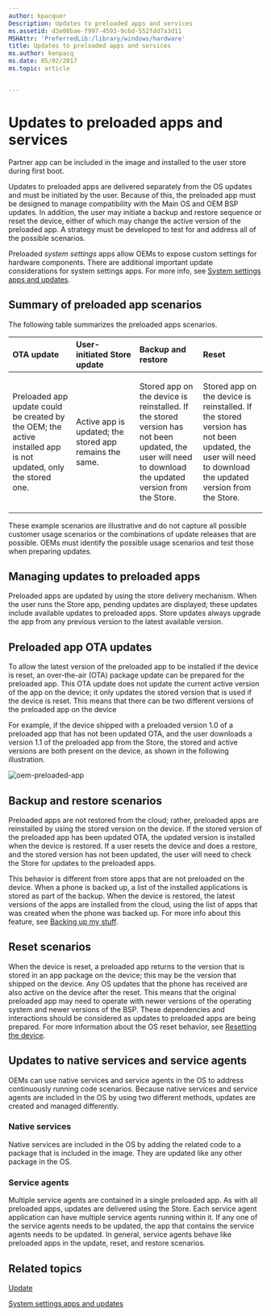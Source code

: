 ```yaml
---
author: kpacquer
Description: Updates to preloaded apps and services
ms.assetid: d3e08bae-f997-4593-9c6d-552fdd7a3d11
MSHAttr: 'PreferredLib:/library/windows/hardware'
title: Updates to preloaded apps and services
ms.author: kenpacq
ms.date: 05/02/2017
ms.topic: article


---
```


# Updates to preloaded apps and services


Partner app can be included in the image and installed to the user store during first boot.

Updates to preloaded apps are delivered separately from the OS updates and must be initiated by the user. Because of this, the preloaded app must be designed to manage compatibility with the Main OS and OEM BSP updates. In addition, the user may initiate a backup and restore sequence or reset the device, either of which may change the active version of the preloaded app. A strategy must be developed to test for and address all of the possible scenarios.

Preloaded *system settings* apps allow OEMs to expose custom settings for hardware components. There are additional important update considerations for system settings apps. For more info, see [System settings apps and updates](system-settings-apps-and-updates.md).

## <span id="Summary_of_preloaded_app_scenarios"></span><span id="summary_of_preloaded_app_scenarios"></span><span id="SUMMARY_OF_PRELOADED_APP_SCENARIOS"></span>Summary of preloaded app scenarios


The following table summarizes the preloaded apps scenarios.

<table>
<colgroup>
<col width="25%" />
<col width="25%" />
<col width="25%" />
<col width="25%" />
</colgroup>
<thead>
<tr class="header">
<th align="left">OTA update</th>
<th align="left">User-initiated Store update</th>
<th align="left">Backup and restore</th>
<th align="left">Reset</th>
</tr>
</thead>
<tbody>
<tr class="odd">
<td align="left"><p>Preloaded app update could be created by the OEM; the active installed app is not updated, only the stored one.</p></td>
<td align="left"><p>Active app is updated; the stored app remains the same.</p></td>
<td align="left"><p>Stored app on the device is reinstalled. If the stored version has not been updated, the user will need to download the updated version from the Store.</p></td>
<td align="left"><p>Stored app on the device is reinstalled. If the stored version has not been updated, the user will need to download the updated version from the Store.</p></td>
</tr>
</tbody>
</table>

 

These example scenarios are illustrative and do not capture all possible customer usage scenarios or the combinations of update releases that are possible. OEMs must identify the possible usage scenarios and test those when preparing updates.

## <span id="Managing_updates_to_preloaded_apps"></span><span id="managing_updates_to_preloaded_apps"></span><span id="MANAGING_UPDATES_TO_PRELOADED_APPS"></span>Managing updates to preloaded apps


Preloaded apps are updated by using the store delivery mechanism. When the user runs the Store app, pending updates are displayed; these updates include available updates to preloaded apps. Store updates always upgrade the app from any previous version to the latest available version.

## <span id="Preloaded_app_OTA_updates"></span><span id="preloaded_app_ota_updates"></span><span id="PRELOADED_APP_OTA_UPDATES"></span>Preloaded app OTA updates


To allow the latest version of the preloaded app to be installed if the device is reset, an over-the-air (OTA) package update can be prepared for the preloaded app. This OTA update does not update the current active version of the app on the device; it only updates the stored version that is used if the device is reset. This means that there can be two different versions of the preloaded app on the device

For example, if the device shipped with a preloaded version 1.0 of a preloaded app that has not been updated OTA, and the user downloads a version 1.1 of the preloaded app from the Store, the stored and active versions are both present on the device, as shown in the following illustration.

![oem\-preloaded\-app](images/oem-preloaded-app.png)

## <span id="Backup_and_restore_scenarios"></span><span id="backup_and_restore_scenarios"></span><span id="BACKUP_AND_RESTORE_SCENARIOS"></span>Backup and restore scenarios


Preloaded apps are not restored from the cloud; rather, preloaded apps are reinstalled by using the stored version on the device. If the stored version of the preloaded app has been updated OTA, the updated version is installed when the device is restored. If a user resets the device and does a restore, and the stored version has not been updated, the user will need to check the Store for updates to the preloaded apps.

This behavior is different from store apps that are not preloaded on the device. When a phone is backed up, a list of the installed applications is stored as part of the backup. When the device is restored, the latest versions of the apps are installed from the cloud, using the list of apps that was created when the phone was backed up. For more info about this feature, see [Backing up my stuff](http://go.microsoft.com/fwlink/p/?LinkId=331631).

## <span id="Reset_scenarios"></span><span id="reset_scenarios"></span><span id="RESET_SCENARIOS"></span>Reset scenarios


When the device is reset, a preloaded app returns to the version that is stored in an app package on the device; this may be the version that shipped on the device. Any OS updates that the phone has received are also active on the device after the reset. This means that the original preloaded app may need to operate with newer versions of the operating system and newer versions of the BSP. These dependencies and interactions should be considered as updates to preloaded apps are being prepared. For more information about the OS reset behavior, see [Resetting the device](https://msdn.microsoft.com/windows/hardware/commercialize/manufacture/mobile/resetting-a-phone-during-manufacturing).

## <span id="Updates_to_native_services_and_service_agents"></span><span id="updates_to_native_services_and_service_agents"></span><span id="UPDATES_TO_NATIVE_SERVICES_AND_SERVICE_AGENTS"></span>Updates to native services and service agents


OEMs can use native services and service agents in the OS to address continuously running code scenarios. Because native services and service agents are included in the OS by using two different methods, updates are created and managed differently.

### <span id="Native_services"></span><span id="native_services"></span><span id="NATIVE_SERVICES"></span>Native services

Native services are included in the OS by adding the related code to a package that is included in the image. They are updated like any other package in the OS.

### <span id="Service_agents"></span><span id="service_agents"></span><span id="SERVICE_AGENTS"></span>Service agents

Multiple service agents are contained in a single preloaded app. As with all preloaded apps, updates are delivered using the Store. Each service agent application can have multiple service agents running within it. If any one of the service agents needs to be updated, the app that contains the service agents needs to be updated. In general, service agents behave like preloaded apps in the update, reset, and restore scenarios.

## <span id="related_topics"></span>Related topics

[Update](index.md)

[System settings apps and updates](system-settings-apps-and-updates.md)

 

 


